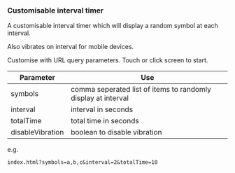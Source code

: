 ### Customisable interval timer

A customisable interval timer which will display a random symbol at each interval.

Also vibrates on interval for mobile devices.

Customise with URL query parameters. Touch or click screen to start.

| Parameter        | Use                                                           |
|------------------|---------------------------------------------------------------|
| symbols          | comma seperated list of items to randomly display at interval |
| interval         | interval in seconds                                           |
| totalTime        | total time in seconds                                         |
| disableVibration | boolean to disable vibration                                  |

e.g.

`index.html?symbols=a,b,c&interval=2&totalTime=10`